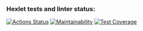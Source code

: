 ### Hexlet tests and linter status:
[![Actions Status](https://github.com/Roman3455/java-project-71/actions/workflows/hexlet-check.yml/badge.svg)](https://github.com/Roman3455/java-project-71/actions)
[![Maintainability](https://api.codeclimate.com/v1/badges/df5e38025b34fdae46d1/maintainability)](https://codeclimate.com/github/Roman3455/java-project-71/maintainability)
[![Test Coverage](https://api.codeclimate.com/v1/badges/df5e38025b34fdae46d1/test_coverage)](https://codeclimate.com/github/Roman3455/java-project-71/test_coverage)
